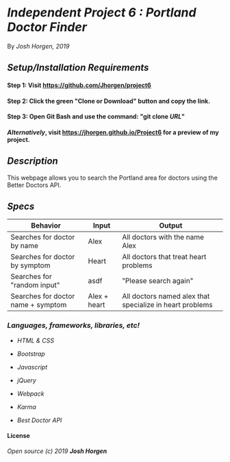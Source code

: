 # _Independent Project 6 : **Portland Doctor Finder**_

By _Josh Horgen, 2019_

## _Setup/Installation Requirements_
#### Step 1: Visit https://github.com/Jhorgen/project6
#### Step 2: Click the green "Clone or Download" button and copy the link.
#### Step 3: Open Git Bash and use the command: "git clone _____URL_____"
#### _Alternatively_, visit https://jhorgen.github.io/Project6 for a preview of my project.


## _Description_
This webpage allows you to search the Portland area for doctors using the Better Doctors API.

## _Specs_

| Behavior | Input | Output |
| -------- | ----- | ------ |
|Searches for doctor by name|Alex|All doctors with the name Alex  |
|Searches for doctor by symptom |Heart |All doctors that treat heart problems |
|Searches for "random input"|asdf|"Please search again"|
|Searches for doctor name + symptom |Alex + heart | All doctors named alex that specialize in heart problems|

### _Languages, frameworks, libraries, etc!_

* _HTML & CSS_
* _Bootstrap_
* _Javascript_
* _jQuery_

* _Webpack_
* _Karma_
* _Best Doctor API_

#### License
_Open source (c) 2019 **Josh Horgen**_
